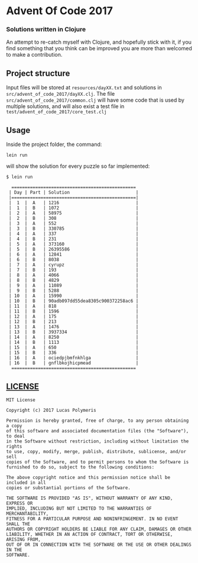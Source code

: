# Advent Of Code 2017
### Solutions written in Clojure

An attempt to re-catch myself with Clojure, and hopefully stick with it,
if you find something that you think can be improved you are more than
welcomed to make a contribution.

## Project structure

Input files will be stored at ```resources/dayXX.txt```
and solutions in ```src/advent_of_code_2017/dayXX.clj```.
The file ```src/advent_of_code_2017/common.clj``` will have
some code that is used by multiple solutions, and will also
exist a test file in ```test/advent_of_code_2017/core_test.clj```

## Usage

Inside the project folder, the command:

``` text
lein run
```

will show the solution for every puzzle so far implemented:

``` text
$ lein run

  ===============================================
 | Day | Part | Solution                         |
 |===============================================|
 |  1  |  A   | 1216                             |
 |  1  |  B   | 1072                             |
 |  2  |  A   | 58975                            |
 |  2  |  B   | 308                              |
 |  3  |  A   | 552                              |
 |  3  |  B   | 330785                           |
 |  4  |  A   | 337                              |
 |  4  |  B   | 231                              |
 |  5  |  A   | 373160                           |
 |  5  |  B   | 26395586                         |
 |  6  |  A   | 12841                            |
 |  6  |  B   | 8038                             |
 |  7  |  A   | cyrupz                           |
 |  7  |  B   | 193                              |
 |  8  |  A   | 4066                             |
 |  8  |  B   | 4829                             |
 |  9  |  A   | 11089                            |
 |  9  |  B   | 5288                             |
 | 10  |  A   | 15990                            |
 | 10  |  B   | 90adb097dd55dea8305c900372258ac6 |
 | 11  |  A   | 818                              |
 | 11  |  B   | 1596                             |
 | 12  |  A   | 175                              |
 | 12  |  B   | 213                              |
 | 13  |  A   | 1476                             |
 | 13  |  B   | 3937334                          |
 | 14  |  A   | 8250                             |
 | 14  |  B   | 1113                             |
 | 15  |  A   | 650                              |
 | 15  |  B   | 336                              |
 | 16  |  A   | ociedpjbmfnkhlga                 |
 | 16  |  B   | gnflbkojhicpmead                 |
  ===============================================
```

## [LICENSE](https://github.com/Average-user/adventofcode-clj-2017/tree/master/LICENSE)

``` text
MIT License

Copyright (c) 2017 Lucas Polymeris

Permission is hereby granted, free of charge, to any person obtaining a copy
of this software and associated documentation files (the "Software"), to deal
in the Software without restriction, including without limitation the rights
to use, copy, modify, merge, publish, distribute, sublicense, and/or sell
copies of the Software, and to permit persons to whom the Software is
furnished to do so, subject to the following conditions:

The above copyright notice and this permission notice shall be included in all
copies or substantial portions of the Software.

THE SOFTWARE IS PROVIDED "AS IS", WITHOUT WARRANTY OF ANY KIND, EXPRESS OR
IMPLIED, INCLUDING BUT NOT LIMITED TO THE WARRANTIES OF MERCHANTABILITY,
FITNESS FOR A PARTICULAR PURPOSE AND NONINFRINGEMENT. IN NO EVENT SHALL THE
AUTHORS OR COPYRIGHT HOLDERS BE LIABLE FOR ANY CLAIM, DAMAGES OR OTHER
LIABILITY, WHETHER IN AN ACTION OF CONTRACT, TORT OR OTHERWISE, ARISING FROM,
OUT OF OR IN CONNECTION WITH THE SOFTWARE OR THE USE OR OTHER DEALINGS IN THE
SOFTWARE.
```
